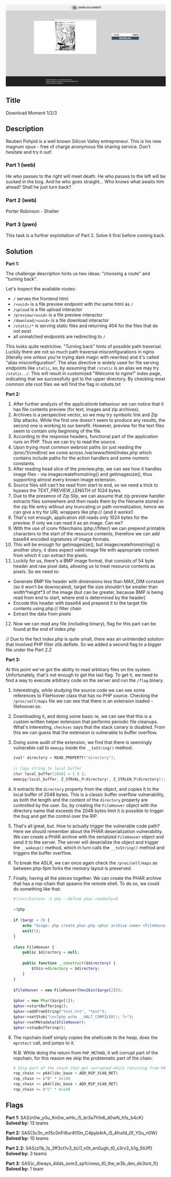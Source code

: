 ![](../../images/download_moment.png)


## Title

Download Moment 1/2/3

## Description

Reuben Pohpid is a well known Silicon Valley entrepreneur. This is his new magnum opus - free of charge anonymous file sharing service. Don't hesitate and try it out!

### Part 1 (web)

He who passes to the right will meet death. He who passes to the left will be sucked in the bog. And he who goes straight... Who knows what awaits him ahead? Shall he just turn back?

### Part 2 (web)

Porter Robinson - Shelter

### Part 3 (pwn)

This task is a further exploitation of Part 2. Solve it first before coming back.

## Solution

**Part 1:**

The challenge description hints us two ideas: "choosing a route" and "turning back".

Let's inspect the available routes:
- `/` serves the frontend html
- `/<uuid>` is a file preview endpoint with the same html as `/`
- `/upload` is a file upload interactor
- `/preview/<uuid>` is a file preview interactor
- `/download/<uuid>` is a file download interactor
- `/static/*` is serving static files and returning 404 for the files that do not exist
- all unmatched endpoints are redirecting to `/`

This looks quite restrictive. "Turning back" hints of possible path traversal. Luckily there are not so much path traversal misconfigurations in nginx (literally one unless you're trying dark magic with rewrites) and it's called "alias misconfiguration". The alias directive is widely used for file serving endpoints like `static`, so, by assuming that `/static` is an alias we may try `/static../`. This will result in customized "Welcome to nginx!" index page, indicating that we successfully got to the upper directory. By checking most common site root files we will find the flag in robots.txt

**Part 2:**

1) After further analyzis of the applicationb behaviour we can notice that it has file contents preview (for text, images and zip archives).
2) Archives is a perspective vector, so we may try symbolic link and Zip Slip attacks. While the first one doesn't seem to produce any results, the second one is working to our benefit. However, preview for the text files seem to contain only beginning of the file.
3) According to the response headers, functional part of the application runs on PHP. Thus we can try to read the source.
4) Upon trying most common webroot paths (or just reading the /proc/1/cmdline) we come across /var/www/html/index.php which contains include paths for the action handlers and some numeric constants.
5) After reading head slice of the preview.php, we can see how it handles image files - via imagecreatefromstring() and getimagesize(), thus supporting almost every known image extension.
6) Source files still can't be read from start to end, so we need a trick to bypass the TEXT_PREVIEW_LENGTH of 1024 bytes.
7) Due to the presence of Zip Slip, we can assume that zip preview handler extracts files somewhere and then reads them by the filename stored in the zip file entry without any truncating or path normalization, hence we can give a try for URL wrappers like php:// (and it works!)
8) That's not enough, application still reads only 1024 bytes for the preview. If only we can read it as an image. Can we?
9) With the use of iconv filterchains (php://filter/) we can prepend printable characters to the start of the resource contents, therefore we can add base64 encoded signatures of image formats.
10) This will be enough for getimagesize(), but imagecreatefromstring() is another story, it does expect valid image file with appropriate content from which it can extract the pixels.
11) Luckily for us, there's a BMP image format, that consists of 54 byte header and raw pixel data, allowing us to treat resource contents as pixels. So we need to:

- Generate BMP file header with dimensions less than MAX_DIM constant (so it won't be downscaled), target file size shouldn't be smaller than width*height\*3 of the image (but can be greater, because BMP is being read from end to start, where end is determined by the header)
- Encode this header with base64 and prepend it to the target file contents using php:// filter chain
- Extract the data from pixels

12) Now we can read any file (including binary), flag for this part can be found at the end of index.php

// Due to the fact index.php is quite small, there was an unintended solution that involved PHP filter zlib.deflate. So we added a second flag to a bigger file under the *Part 2.2*

**Part 3:**

At this point we've got the ability to read arbitrary files on the system. Unfortunately, that's not enough to get the last flag. To get it, we need to find a way to execute arbitrary code on the server and run the `/flag` binary.

1) Interestingly, while studying the source code we can see some references to FileHoover class that has no PHP source. Checking the `/proc/self/maps` file we can see that there is an extension loaded - filehoover.so.

2) Downloading it, and doing some basic re, we can see that this is a custom written helper extension that performs periodic file cleanups. What's interesting, `checksec` says that the stack canary is disabled. From this we can guess that the extension is vulnerable to buffer overflow.

3) Doing some audit of the extension, we find that there is seemingly vulnerable call to `memcpy` inside the `__toString()` method:

    ```c
    zval* directory = READ_PROPERTY("directory");

    // Copy string to local buffer
    char local_buffer[2048] = { 0 };
    memcpy(local_buffer, Z_STRVAL_P(directory), Z_STRLEN_P(directory));
    ```

4) It extracts the `directory` property from the object, and copies it to the local buffer of 2048 bytes. This is a classic buffer overflow vulnerability, as both the length and the content of the `directory` property are controlled by the user. So, by creating the `FileHoover` object with the directory name that exceeds the 2048 bytes limit it is possible to trigger the bug and get the control over the RIP.

5) That's all great, but. How to actually trigger the vulnerable code path? Here we should remember about the PHAR deserialization vulnerability. We can create a PHAR archive with the serialized `FileHoover` object and send it to the server. The server will deserialize the object and trigger the `__wakeup()` method, which in turn calls the `__toString()` method and triggers the buffer overflow.

6) To break the ASLR, we can once again check the `/proc/self/maps` as between php-fpm forks the memory layout is preserved.

7) Finally, having all the pieces together. We can create the PHAR archive that has a rop-chain that spawns the remote shell. To do so, we could do something like that:

    ```php
    #!/usr/bin/env -S php --define phar.readonly=0 

    <?php

    if ($argc < 3) {
        echo "Usage: php create_phar.php <phar archive name> <FileHoover payload (hex)>\n";
        exit(1);
    }

    class FileHoover {
        public $directory = null;

        public function __construct($directory) {
            $this->directory = $directory;
        }
    }

    $fileHoover = new FileHoover(hex2bin($argv[2]));

    $phar = new Phar($argv[1]);
    $phar->startBuffering();
    $phar->addFromString("test.txt", "text");
    $phar->setStub("\n<?php echo __HALT_COMPILER(); ?>");
    $phar->setMetadata($fileHoover);
    $phar->stopBuffering();
    ```

8) The ropchain itself simply copies the shellcode to the heap, does the `mprotect` call, and jumps to it.

    N.B. While doing the return from `PHP_METHOD`, it will corrupt part of the ropchain, for this reason we skip the problematic part of the chain:

    ```python
    # Skip part of the stack that get corrupted while returning from PHP_METHOD
    rop_chain += p64(libc_base + ADD_RSP_X148_RET)
    rop_chain += b"B" * 0x148
    rop_chain += p64(libc_base + ADD_RSP_X148_RET)
    rop_chain += b"C" * 0x148
    ```

## Flags

**Part 1:** SAS{n0w_y0u_Kn0w_wHo_i5_br3a7h1n6_d0wN_h1s_b4cK}  
**Solved by:** 13 teams

**Part 2:** SAS{3v3n_m15c0nFi6ur4t10n_C4pyb4rA_i5_4fra1d_0f_Y0u_n0W}  
**Solved by:** 10 teams

**Part 2.2:** SAS{zl1b_1s_3ff3ct1v3_bU7_n0t_en0ugh_t0_s3rv3_b1g_5tUff}  
**Solved by:** 3 teams

**Part 3:** SAS{c_4lways_4dds_som3_sp1ciness_t0_the_w3b_dev_do3snt_1t}  
**Solved by:** 1 team